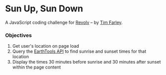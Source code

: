# Sun Up, Sun Down

A JavaScript coding challenge for [Revolv](http://revolv.com) – by [Tim Farley](http://github.com/farleyta).

### Objectives

1. Get user's location on page load
2. Query the [EarthTools API](http://www.earthtools.org/webservices.htm#sun) to find sunrise and sunset times for that location
3. Display the times 30 minutes before sunrise and 30 minutes after sunset within the page content